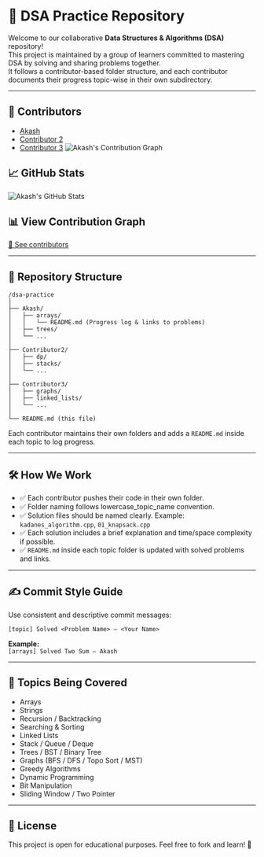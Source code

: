 # 🚀 DSA Practice Repository

Welcome to our collaborative **Data Structures & Algorithms (DSA)** repository!  
This project is maintained by a group of learners committed to mastering DSA by solving and sharing problems together.  
It follows a contributor-based folder structure, and each contributor documents their progress topic-wise in their own subdirectory.

---

## 👥 Contributors

- [Akash](https://github.com/Akash2624-07)
- [Contributor 2](https://github.com/contributor2)
- [Contributor 3](https://github.com/contributor3)
![Akash's Contribution Graph](https://github-readme-activity-graph.vercel.app/graph?username=Akash2624-07&theme=github-compact)
## 📈 GitHub Stats

![Akash's GitHub Stats](https://github-readme-stats.vercel.app/api?username=Akash2624-07&show_icons=true&theme=radical&count_private=true)
## 📊 View Contribution Graph

[🔗 See contributors](https://github.com/Akash2624-07/dsa-practice/graphs/contributors)




---

## 📂 Repository Structure

```
/dsa-practice
│
├── Akash/
│   ├── arrays/
│   │   └── README.md (Progress log & links to problems)
│   ├── trees/
│   └── ...
│
├── Contributor2/
│   ├── dp/
│   ├── stacks/
│   └── ...
│
├── Contributor3/
│   ├── graphs/
│   ├── linked_lists/
│   └── ...
│
└── README.md (this file)
```

Each contributor maintains their own folders and adds a `README.md` inside each topic to log progress.

---

## 🛠️ How We Work

- ✅ Each contributor pushes their code in their own folder.
- ✅ Folder naming follows lowercase_topic_name convention.
- ✅ Solution files should be named clearly. Example: `kadanes_algorithm.cpp`, `01_knapsack.cpp`
- ✅ Each solution includes a brief explanation and time/space complexity if possible.
- ✅ `README.md` inside each topic folder is updated with solved problems and links.

---

## ✍️ Commit Style Guide

Use consistent and descriptive commit messages:

```
[topic] Solved <Problem Name> – <Your Name>
```
**Example:**  
`[arrays] Solved Two Sum – Akash`

---

## 🧠 Topics Being Covered

- Arrays
- Strings
- Recursion / Backtracking
- Searching & Sorting
- Linked Lists
- Stack / Queue / Deque
- Trees / BST / Binary Tree
- Graphs (BFS / DFS / Topo Sort / MST)
- Greedy Algorithms
- Dynamic Programming
- Bit Manipulation
- Sliding Window / Two Pointer

---

## 📜 License

This project is open for educational purposes. Feel free to fork and learn! 🌱

